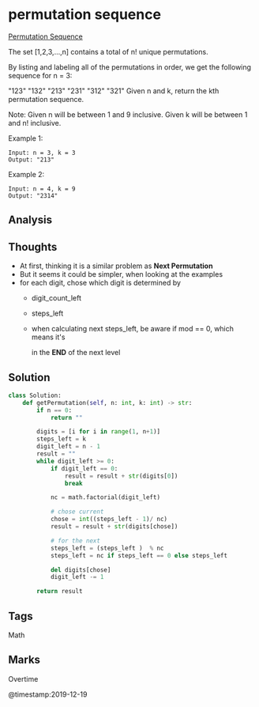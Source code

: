 # permutation sequence

[Permutation Sequence](https://leetcode.com/problems/permutation-sequence)

The set \[1,2,3,...,n\] contains a total of n! unique permutations.

By listing and labeling all of the permutations in order, we get the following sequence for n = 3:

"123" "132" "213" "231" "312" "321" Given n and k, return the kth permutation sequence.

Note: Given n will be between 1 and 9 inclusive. Given k will be between 1 and n! inclusive.

Example 1:

```text
Input: n = 3, k = 3
Output: "213"
```

Example 2:

```text
Input: n = 4, k = 9
Output: "2314"
```

## Analysis

## Thoughts

* At first, thinking it is a similar problem as **Next Permutation**
* But it seems it could be simpler, when looking at the examples
* for each digit, chose which digit is determined by
  * digit\_count\_left
  * steps\_left 
  * when calculating next steps\_left, be aware if mod == 0, which means it's

    in the **END** of the next level

## Solution

```python
class Solution:
    def getPermutation(self, n: int, k: int) -> str:        
        if n == 0:
            return ""

        digits = [i for i in range(1, n+1)]
        steps_left = k
        digit_left = n - 1
        result = ""
        while digit_left >= 0:
            if digit_left == 0:
                result = result + str(digits[0])
                break

            nc = math.factorial(digit_left)

            # chose current
            chose = int((steps_left - 1)/ nc)            
            result = result + str(digits[chose])

            # for the next 
            steps_left = (steps_left )  % nc
            steps_left = nc if steps_left == 0 else steps_left

            del digits[chose]
            digit_left -= 1

        return result
```

## Tags

Math

## Marks

Overtime

@timestamp:2019-12-19
